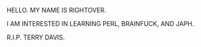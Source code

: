 HELLO. MY NAME IS RIGHTOVER. 

I AM INTERESTED IN LEARNING PERL, BRAINFUCK, AND JAPH.

R.I.P. TERRY DAVIS.

